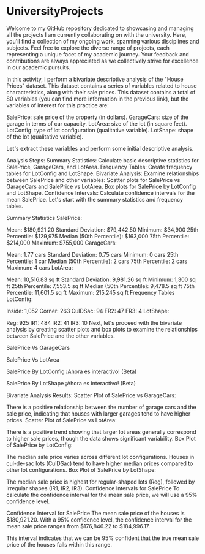 # UniversityProjects
Welcome to my GitHub repository dedicated to showcasing and managing all the projects I am currently collaborating on with the university. Here, you'll find a collection of my ongoing work, spanning various disciplines and subjects. Feel free to explore the diverse range of projects, each representing a unique facet of my academic journey. Your feedback and contributions are always appreciated as we collectively strive for excellence in our academic pursuits.

In this activity, I perform a bivariate descriptive analysis of the "House Prices" dataset.
This dataset contains a series of variables related to house characteristics, along with their sale prices. This dataset contains a total of 80 variables (you can find more information in the previous link), but the variables of interest for this practice are:

SalePrice: sale price of the property (in dollars).
GarageCars: size of the garage in terms of car capacity.
LotArea: size of the lot (in square feet).
LotConfig: type of lot configuration (qualitative variable).
LotShape: shape of the lot (qualitative variable). 


Let's extract these variables and perform some initial descriptive analysis.

Analysis Steps:
Summary Statistics: Calculate basic descriptive statistics for SalePrice, GarageCars, and LotArea.
Frequency Tables: Create frequency tables for LotConfig and LotShape.
Bivariate Analysis: Examine relationships between SalePrice and other variables:
Scatter plots for SalePrice vs GarageCars and SalePrice vs LotArea.
Box plots for SalePrice by LotConfig and LotShape.
Confidence Intervals: Calculate confidence intervals for the mean SalePrice.
Let's start with the summary statistics and frequency tables. ​​

Summary Statistics
SalePrice:

Mean: $180,921.20
Standard Deviation: $79,442.50
Minimum: $34,900
25th Percentile: $129,975
Median (50th Percentile): $163,000
75th Percentile: $214,000
Maximum: $755,000
GarageCars:

Mean: 1.77 cars
Standard Deviation: 0.75 cars
Minimum: 0 cars
25th Percentile: 1 car
Median (50th Percentile): 2 cars
75th Percentile: 2 cars
Maximum: 4 cars
LotArea:

Mean: 10,516.83 sq ft
Standard Deviation: 9,981.26 sq ft
Minimum: 1,300 sq ft
25th Percentile: 7,553.5 sq ft
Median (50th Percentile): 9,478.5 sq ft
75th Percentile: 11,601.5 sq ft
Maximum: 215,245 sq ft
Frequency Tables
LotConfig:

Inside: 1,052
Corner: 263
CulDSac: 94
FR2: 47
FR3: 4
LotShape:

Reg: 925
IR1: 484
IR2: 41
IR3: 10
Next, let's proceed with the bivariate analysis by creating scatter plots and box plots to examine the relationships between SalePrice and the other variables. ​​

SalePrice Vs GarageCars



SalePrice Vs LotArea



SalePrice By LotConfig
¡Ahora es interactivo! (Beta)

SalePrice By LotShape
¡Ahora es interactivo! (Beta)

Bivariate Analysis Results:
Scatter Plot of SalePrice vs GarageCars:

There is a positive relationship between the number of garage cars and the sale price, indicating that houses with larger garages tend to have higher prices.
Scatter Plot of SalePrice vs LotArea:

There is a positive trend showing that larger lot areas generally correspond to higher sale prices, though the data shows significant variability.
Box Plot of SalePrice by LotConfig:

The median sale price varies across different lot configurations. Houses in cul-de-sac lots (CulDSac) tend to have higher median prices compared to other lot configurations.
Box Plot of SalePrice by LotShape:

The median sale price is highest for regular-shaped lots (Reg), followed by irregular shapes (IR1, IR2, IR3).
Confidence Intervals for SalePrice
To calculate the confidence interval for the mean sale price, we will use a 95% confidence level. ​​

Confidence Interval for SalePrice
The mean sale price of the houses is $180,921.20. With a 95% confidence level, the confidence interval for the mean sale price ranges from $176,846.22 to $184,996.17.

This interval indicates that we can be 95% confident that the true mean sale price of the houses falls within this range.
